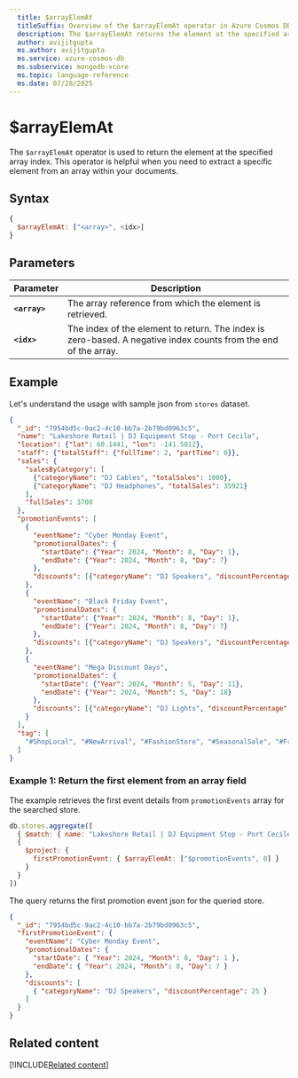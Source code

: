 ```yaml
---
  title: $arrayElemAt
  titleSuffix: Overview of the $arrayElemAt operator in Azure Cosmos DB for MongoDB (vCore)
  description: The $arrayElemAt returns the element at the specified array index.
  author: avijitgupta
  ms.author: avijitgupta
  ms.service: azure-cosmos-db
  ms.subservice: mongodb-vcore
  ms.topic: language-reference
  ms.date: 07/28/2025
---
```


# $arrayElemAt

The `$arrayElemAt` operator is used to return the element at the specified array index. This operator is helpful when you need to extract a specific element from an array within your documents.

## Syntax

```javascript
{
  $arrayElemAt: ["<array>", <idx>]
}
```

## Parameters

| Parameter | Description |
| --- | --- |
| **`<array>`**| The array reference from which the element is retrieved.|
| **`<idx>`**| The index of the element to return. The index is zero-based. A negative index counts from the end of the array.|

## Example

Let's understand the usage with sample json from `stores` dataset.

```json
{
  "_id": "7954bd5c-9ac2-4c10-bb7a-2b79bd0963c5",
  "name": "Lakeshore Retail | DJ Equipment Stop - Port Cecile",
  "location": {"lat": 60.1441, "lon": -141.5012},
  "staff": {"totalStaff": {"fullTime": 2, "partTime": 0}},
  "sales": {
    "salesByCategory": [
      {"categoryName": "DJ Cables", "totalSales": 1000},
      {"categoryName": "DJ Headphones", "totalSales": 35921}
    ],
    "fullSales": 3700
  },
  "promotionEvents": [
    {
      "eventName": "Cyber Monday Event",
      "promotionalDates": {
        "startDate": {"Year": 2024, "Month": 8, "Day": 1},
        "endDate": {"Year": 2024, "Month": 8, "Day": 7}
      },
      "discounts": [{"categoryName": "DJ Speakers", "discountPercentage": 25}]
    },
    {
      "eventName": "Black Friday Event",
      "promotionalDates": {
        "startDate": {"Year": 2024, "Month": 8, "Day": 1},
        "endDate": {"Year": 2024, "Month": 8, "Day": 7}
      },
      "discounts": [{"categoryName": "DJ Speakers", "discountPercentage": 25}]
    },
    {
      "eventName": "Mega Discount Days",
      "promotionalDates": {
        "startDate": {"Year": 2024, "Month": 5, "Day": 11},
        "endDate": {"Year": 2024, "Month": 5, "Day": 18}
      },
      "discounts": [{"categoryName": "DJ Lights", "discountPercentage": 20}]
    }
  ],
  "tag": [
    "#ShopLocal", "#NewArrival", "#FashionStore", "#SeasonalSale", "#FreeShipping", "#MembershipDeals"
  ]
}

```

### Example 1: Return the first element from an array field

The example retrieves the first event details from `promotionEvents` array for the searched store.

```javascript
db.stores.aggregate([
  { $match: { name: "Lakeshore Retail | DJ Equipment Stop - Port Cecile" } },
  {
    $project: {
      firstPromotionEvent: { $arrayElemAt: ["$promotionEvents", 0] } 
    }
  }
])
```

The query returns the first promotion event json for the queried store.

```json
{
  "_id": "7954bd5c-9ac2-4c10-bb7a-2b79bd0963c5",
  "firstPromotionEvent": {
    "eventName": "Cyber Monday Event",
    "promotionalDates": {
      "startDate": { "Year": 2024, "Month": 8, "Day": 1 },
      "endDate": { "Year": 2024, "Month": 8, "Day": 7 }
    },
    "discounts": [
      { "categoryName": "DJ Speakers", "discountPercentage": 25 }
    ]
  }
}
```

## Related content

[!INCLUDE[Related content](../includes/related-content.md)]
